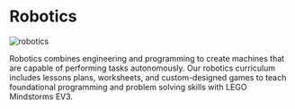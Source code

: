 # Robotics

![robotics](../../images/robotics2.jpg)


Robotics combines engineering and programming to create machines that are capable of performing tasks autonomously. Our robotics curriculum includes lessons plans, worksheets, and custom-designed games to teach foundational programming and problem solving skills with LEGO Mindstorms EV3.